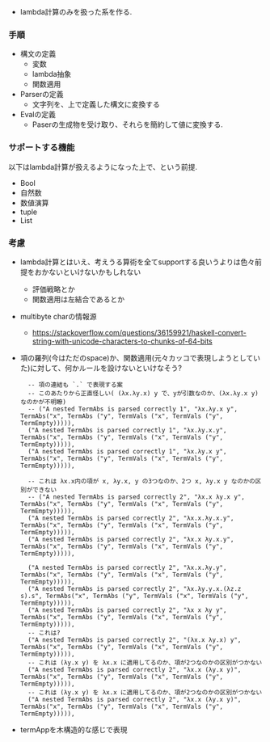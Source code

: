 * lambda計算のみを扱った系を作る.

### 手順
* 構文の定義
  * 変数
  * lambda抽象
  * 関数適用
* Parserの定義
  * 文字列を、上で定義した構文に変換する
* Evalの定義
  * Paserの生成物を受け取り、それらを簡約して値に変換する.

### サポートする機能
以下はlambda計算が扱えるようになった上で、という前提.
* Bool
* 自然数
* 数値演算
* tuple
* List

### 考慮
* lambda計算とはいえ、考えうる算術を全てsupportする良いうよりは色々前提をおかないといけないかもしれない
  * 評価戦略とか
  * 関数適用は左結合であるとか

* multibyte charの情報源
  * https://stackoverflow.com/questions/36159921/haskell-convert-string-with-unicode-characters-to-chunks-of-64-bits

* 項の羅列(今はただのspace)か、関数適用(元々カッコで表現しようとしていた)に対して、何かルールを設けないといけなそう?

        -- 項の連結も `.` で表現する案
        -- このあたりから正直怪しい( (λx.λy.x) y で、yが引数なのか、(λx.λy.x y) なのかが不明瞭)
        -- ("A nested TermAbs is parsed correctly 1", "λx.λy.x y", TermAbs("x", TermAbs ("y", TermVals ("x", TermVals ("y", TermEmpty))))),
        ("A nested TermAbs is parsed correctly 1", "λx.λy.x.y", TermAbs("x", TermAbs ("y", TermVals ("x", TermVals ("y", TermEmpty))))),
        ("A nested TermAbs is parsed correctly 1", "λx.λy.x y", TermAbs("x", TermAbs ("y", TermVals ("x", TermVals ("y", TermEmpty))))),

        -- これは λx.x内の項が x, λy.x, y の3つなのか、2つ x, λy.x y なのかの区別ができない
        -- ("A nested TermAbs is parsed correctly 2", "λx.x λy.x y", TermAbs("x", TermAbs ("y", TermVals ("x", TermVals ("y", TermEmpty))))),
        ("A nested TermAbs is parsed correctly 2", "λx.x.λy.x.y", TermAbs("x", TermAbs ("y", TermVals ("x", TermVals ("y", TermEmpty))))),
        ("A nested TermAbs is parsed correctly 2", "λx.x λy.x.y", TermAbs("x", TermAbs ("y", TermVals ("x", TermVals ("y", TermEmpty))))),

        ("A nested TermAbs is parsed correctly 2", "λx.x.λy.y", TermAbs("x", TermAbs ("y", TermVals ("x", TermVals ("y", TermEmpty))))),
        ("A nested TermAbs is parsed correctly 2", "λx.λy.y.x.(λz.z s).s", TermAbs("x", TermAbs ("y", TermVals ("x", TermVals ("y", TermEmpty))))),
        ("A nested TermAbs is parsed correctly 2", "λx x λy y", TermAbs("x", TermAbs ("y", TermVals ("x", TermVals ("y", TermEmpty))))),
        -- これは?
        ("A nested TermAbs is parsed correctly 2", "(λx.x λy.x) y", TermAbs("x", TermAbs ("y", TermVals ("x", TermVals ("y", TermEmpty))))),
        -- これは (λy.x y) を λx.x に適用してるのか、項が2つなのかの区別がつかない
        ("A nested TermAbs is parsed correctly 2", "λx.x (λy.x y)", TermAbs("x", TermAbs ("y", TermVals ("x", TermVals ("y", TermEmpty))))),
        -- これは (λy.x y) を λx.x に適用してるのか、項が2つなのかの区別がつかない
        ("A nested TermAbs is parsed correctly 2", "λx.x (λy.x y)", TermAbs("x", TermAbs ("y", TermVals ("x", TermVals ("y", TermEmpty))))),

* termAppを木構造的な感じで表現
